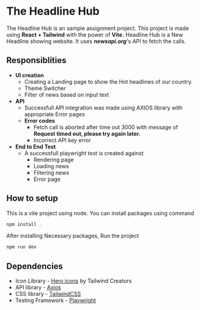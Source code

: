 # The Headline Hub

The Headline Hub is an sample assignment project. This project is made using **React + Tailwind** with the power of **Vite.**
Headline Hub is a New Headline showing website. It uses ***newsapi.org***'s API to fetch the calls.

## Responsiblities

* **UI creation**
  * Creating a Landing page to show the Hot headlines of our country.
  * Theme Switcher
  * Filter of news based on input text
* **API**
  * Successfull API integration was made using AXIOS library with appropriate Error pages
  * **Error codes**
    * Fetch call is aborted after time out 3000 with message of **Request timed out, please try again later.**
    * Incorrect API key error
* **End to End Test**
  * A successfull playwright test is created against
    * Rendering page
    * Loading news
    * Filtering news
    * Error page

## How to setup

This is a vite project using node. You can install packages using command

```js
npm install .
```

After installing Necessary packages, Run the project

```js
npm run dev
```

## Dependencies

* Icon Library - [Hero icons](https://heroicons.com/) by Tailwind Creators
* API library - [Axios](https://axios-http.com/ "An minimalist api fetching library")
* CSS library - [TailwindCSS](https://tailwindcss.com)
* Testing Framework - [Playwright](https://playwright.dev/ "reliable end-to-end testing for modern web apps.")
